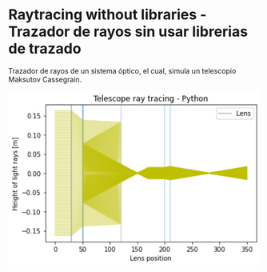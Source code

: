 # Raytracing without libraries - Trazador de rayos sin usar librerias de trazado

Trazador de rayos de un sistema óptico, el cual, simula un telescopio Maksutov Cassegrain.

<p align="center">
<img src="https://github.com/daniastor/Raytracing-without-libraries/blob/main/trazador.png" width="600" height="">
</p>
